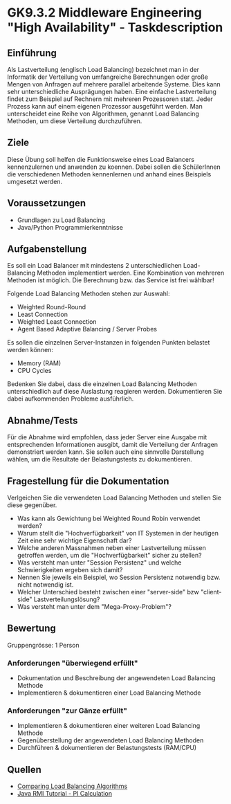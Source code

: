 # GK9.3.2 Middleware Engineering "High Availability" - Taskdescription
## Einführung
Als Lastverteilung (englisch Load Balancing) bezeichnet man in der Informatik der Verteilung von umfangreiche Berechnungen oder große Mengen von Anfragen auf mehrere parallel arbeitende Systeme. Dies kann sehr unterschiedliche Ausprägungen haben. Eine einfache Lastverteilung findet zum Beispiel auf Rechnern mit mehreren Prozessoren statt. Jeder Prozess kann auf einem eigenen Prozessor ausgeführt werden. Man unterscheidet eine Reihe von Algorithmen, genannt Load Balancing Methoden, um diese Verteilung durchzuführen.


## Ziele
Diese Übung soll helfen die Funktionsweise eines Load Balancers kennenzulernen und anwenden zu koennen. Dabei sollen die SchülerInnen die verschiedenen Methoden kennenlernen und anhand eines Beispiels umgesetzt werden.


## Voraussetzungen
* Grundlagen zu Load Balancing
* Java/Python Programmierkenntnisse


## Aufgabenstellung
Es soll ein Load Balancer mit mindestens 2 unterschiedlichen Load-Balancing Methoden implementiert werden. Eine Kombination von mehreren Methoden ist möglich. Die Berechnung bzw. das Service ist frei wählbar!

Folgende Load Balancing Methoden stehen zur Auswahl:

+ Weighted Round-Round
+ Least Connection
+ Weighted Least Connection
+ Agent Based Adaptive Balancing / Server Probes

Es sollen die einzelnen Server-Instanzen in folgenden Punkten belastet werden können:

+ Memory (RAM)
+ CPU Cycles

Bedenken Sie dabei, dass die einzelnen Load Balancing Methoden unterschiedlich auf diese Auslastung reagieren werden. Dokumentieren Sie dabei aufkommenden Probleme ausführlich.


## Abnahme/Tests
Für die Abnahme wird empfohlen, dass jeder Server eine Ausgabe mit entsprechenden Informationen ausgibt, damit die Verteilung der Anfragen demonstriert werden kann. Sie sollen auch eine sinnvolle Darstellung wählen, um die Resultate der Belastungstests zu dokumentieren.


## Fragestellung für die Dokumentation
Verlgeichen Sie die verwendeten Load Balancing Methoden und stellen Sie diese gegenüber.

+ Was kann als Gewichtung bei Weighted Round Robin verwendet werden?
+ Warum stellt die "Hochverfügbarkeit" von IT Systemen in der heutigen Zeit eine sehr wichtige Eigenschaft dar?
+ Welche anderen Massnahmen neben einer Lastverteilung müssen getroffen werden, um die "Hochverfügbarkeit" sicher zu stellen?
+ Was versteht man unter "Session Persistenz" und welche Schwierigkeiten ergeben sich damit?
+ Nennen Sie jeweils ein Beispiel, wo Session Persistenz notwendig bzw. nicht notwendig ist.
+ Welcher Unterschied besteht zwischen einer "server-side" bzw "client-side" Lastverteilungslösung?
+ Was versteht man unter dem "Mega-Proxy-Problem"?


## Bewertung
﻿Gruppengrösse: 1 Person
### Anforderungen "überwiegend erfüllt"
+ Dokumentation und Beschreibung der angewendeten Load Balancing Methode
+ Implementieren & dokumentieren einer Load Balancing Methode
### Anforderungen "zur Gänze erfüllt"
+ Implementieren & dokumentieren einer weiteren Load Balancing Methode
+ Gegenüberstellung der angewendeten Load Balancing Methoden
+ Durchführen & dokumentieren der Belastungstests (RAM/CPU)


## Quellen
* [Comparing Load Balancing Algorithms](https://www.jscape.com/blog/load-balancing-algorithms)
* [Java RMI Tutorial - PI Calculation](https://docs.oracle.com/javase/tutorial/rmi/overview.html)

